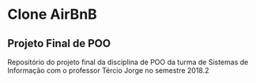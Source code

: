 # Clone AirBnB

## Projeto Final de POO

Repositório do projeto final da disciplina de POO da turma de Sistemas de Informação com o professor Tércio Jorge no semestre 2018.2
